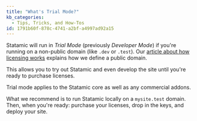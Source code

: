 ```yaml
---
title: "What's Trial Mode?"
kb_categories:
  - Tips, Tricks, and How-Tos
id: 1791b60f-878c-4741-a2bf-a4997ad92a15
---
```

Statamic will run in _Trial Mode_ (previously _Developer Mode_) if you're running on a non-public domain (like `.dev` or `.test`). Our [article about how licensing works][licensing] explains how we define a public domain.

This allows you to try out Statamic and even develop the site until you're ready to purchase licenses.

Trial mode applies to the Statamic core as well as any commercial addons.

What we recommend is to run Statamic locally on a `mysite.test` domain. Then, when you're ready: purchase your licenses,
drop in the keys, and deploy your site.

[licensing]: /licensing
